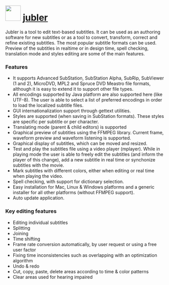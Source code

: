 ﻿# <img src="https://cdn.jsdelivr.net/gh/chocolatey/chocolatey-coreteampackages@a8fa14d8c3ca49fd8bd8f856d9091b1a9103ada1/icons/jubler.png" width="48" height="48"/> [jubler](https://chocolatey.org/packages/jubler)


Jubler is a tool to edit text-based subtitles.
It can be used as an authoring software for new subtitles or as a tool to convert, transform, correct and refine existing subtitles.
The most popular subtitle formats can be used.
Preview of the subtitles in realtime or in design time, spell checking, translation mode and styles editing are some of the main features.

### Features
* It supports Advanced SubStation, SubStation Alpha, SubRip, SubViewer (1 and 2), MicroDVD, MPL2
and Spruce DVD Meastro file formats, although it is easy to extend it to support other file types.
* All encodings supported by Java platform are also supported here (like UTF-8).
The user is able to select a list of preferred encodings in order to load the localized subtitle files.
* GUI internationalization support through gettext utilities.
* Styles are supported (when saving in SubStation formats). These styles are specific per subtitle or per character.
* Translating mode (parent & child editors) is supported
* Graphical preview of subtitles using the FFMPEG library. Current frame, waveform preview and waveform listening is supported.
* Graphical display of subtitles, which can be moved and resized.
* Test and play the subtitles file using a video player (mplayer). While in playing mode the user is able to freely edit the subtitles
(and inform the player of this change), add a new subtitle in real time or synchonize subtitles with the movie.
* Mark subtitles with different colors, either when editing or real time when playing the video.
* Spell checking, with support for dictionary selection.
* Easy installation for Mac, Linux & Windows platforms and a generic installer for all other platforms
(without FFMPEG support).
* Auto update application.

### Key editing features
* Editing individual subtitles
* Splitting
* Joining
* Time shifting
* Frame rate conversion automatically, by user request or using a free user factor
* Fixing time inconsistencies such as overlapping with an optimization algorithm
* Undo & redo
* Cut, copy, paste, delete areas according to time & color patterns
* Clear areas used for hearing impaired

